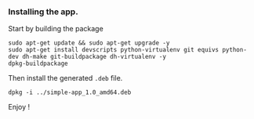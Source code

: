 ### Installing the app.

Start by building the package


```
sudo apt-get update && sudo apt-get upgrade -y
sudo apt-get install devscripts python-virtualenv git equivs python-dev dh-make git-buildpackage dh-virtualenv -y
dpkg-buildpackage

```

Then install the generated `.deb` file.

```
dpkg -i ../simple-app_1.0_amd64.deb 

```

Enjoy !
